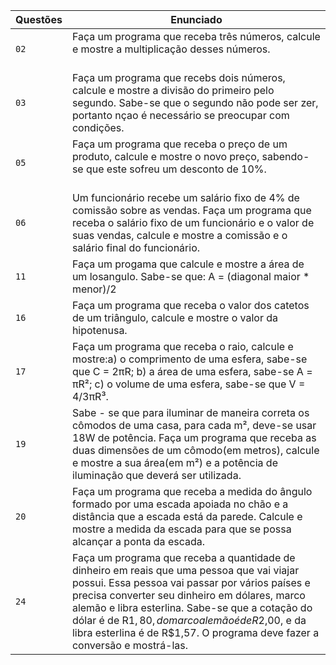 | Questões | Enunciado |
| ------------- | ------------- |
| `02`  | Faça um programa que receba três números, calcule e mostre a multiplicação desses números. <br> <br> 
| `03`  | Faça um programa que recebs dois números, calcule e mostre a divisão do primeiro pelo segundo. Sabe-se que o segundo não pode ser zer, portanto nçao é necessário se preocupar com condições. <br> 
| `05`  | Faça um programa que receba o preço de um produto, calcule e mostre o novo preço, sabendo-se que este sofreu um desconto de 10%.	<br> <br> 
| `06`  | Um funcionário recebe um salário fixo de 4% de comissão sobre as vendas. Faça um programa que receba o salário fixo de um funcionário e o valor de suas vendas, calcule e mostre a comissão e o salário final do funcionário. <br> 
| `11`  | Faça um progama que calcule e mostre a área de um losangulo. Sabe-se que: A = (diagonal maior * menor)/2<br> 
| `16`  | Faça um programa que receba o valor dos catetos de um triângulo, calcule e mostre o valor da hipotenusa. <br> 
| `17`  | Faça um programa que receba o raio, calcule e mostre:a) o comprimento de uma esfera, sabe-se que C = 2πR; b) a área de uma esfera, sabe-se A = πR²; c) o volume de uma esfera, sabe-se que V = 4/3πR³. <br> 
| `19`  | Sabe - se que para iluminar de maneira correta os cômodos de uma casa, para cada m², deve-se usar 18W de potência. Faça um programa que receba as duas dimensões de um cômodo(em metros), calcule e mostre a sua área(em m²) e a potência de iluminação que deverá ser utilizada. <br> 
| `20`  | Faça um programa que receba a medida do ângulo formado por uma escada apoiada no chão e a distância que a escada está da parede. Calcule e mostre a medida da escada para que se possa alcançar a ponta da escada. <br> 
| `24`  | Faça um programa que receba a quantidade de dinheiro em reais que uma pessoa que vai viajar possui. Essa pessoa vai passar por vários países e precisa converter seu dinheiro em dólares, marco alemão e libra esterlina. Sabe-se que a cotação do dólar é de R$1,80, do marco alemão é de R$2,00, e da libra esterlina é de R$1,57. O programa deve fazer a conversão e mostrá-las. <br> 
